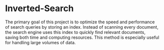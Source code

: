 # Inverted-Search
The primary goal of this project is to optimize the speed and performance of search queries by storing an index. Instead of scanning every document, the search engine uses this index to quickly find relevant documents, saving both time and computing resources. This method is especially useful for handling large volumes of data.
